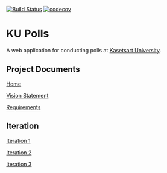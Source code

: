 [![Build Status](https://app.travis-ci.com/Icezu/ku-polls.svg?branch=iteration2)](https://app.travis-ci.com/Icezu/ku-polls)
[![codecov](https://codecov.io/gh/Icezu/ku-polls/branch/main/graph/badge.svg?token=LPFDR4Q691)](https://codecov.io/gh/Icezu/ku-polls)
# KU Polls

A web application for conducting polls at [Kasetsart University](https://www.ku.ac.th).

## Project Documents

[Home](../../wiki/Home)

[Vision Statement](../../wiki/Vision-Statement)

[Requirements](../../wiki/Requirements)

## Iteration

[Iteration 1](../../wiki/Iteration1)

[Iteration 2](../../wiki/Iteration2)

[Iteration 3](../../wiki/Iteration3)